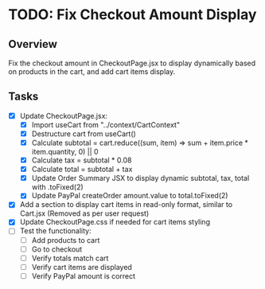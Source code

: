 # TODO: Fix Checkout Amount Display

## Overview
Fix the checkout amount in CheckoutPage.jsx to display dynamically based on products in the cart, and add cart items display.

## Tasks
- [x] Update CheckoutPage.jsx:
  - [x] Import useCart from "../context/CartContext"
  - [x] Destructure cart from useCart()
  - [x] Calculate subtotal = cart.reduce((sum, item) => sum + item.price * item.quantity, 0) || 0
  - [x] Calculate tax = subtotal * 0.08
  - [x] Calculate total = subtotal + tax
  - [x] Update Order Summary JSX to display dynamic subtotal, tax, total with .toFixed(2)
  - [x] Update PayPal createOrder amount.value to total.toFixed(2)
- [x] Add a section to display cart items in read-only format, similar to Cart.jsx (Removed as per user request)
- [x] Update CheckoutPage.css if needed for cart items styling
- [ ] Test the functionality:
  - [ ] Add products to cart
  - [ ] Go to checkout
  - [ ] Verify totals match cart
  - [ ] Verify cart items are displayed
  - [ ] Verify PayPal amount is correct
